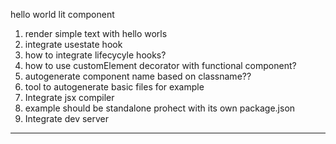 hello world lit component
1. render simple text with hello worls
2. integrate usestate hook
3. how to integrate lifecycyle hooks?
4. how to use customElement decorator with functional component?
5. autogenerate component name based on classname??
6. tool to autogenerate basic files for example
7. Integrate jsx compiler
8. example should be standalone prohect with its own package.json
9. Integrate dev server



---------


